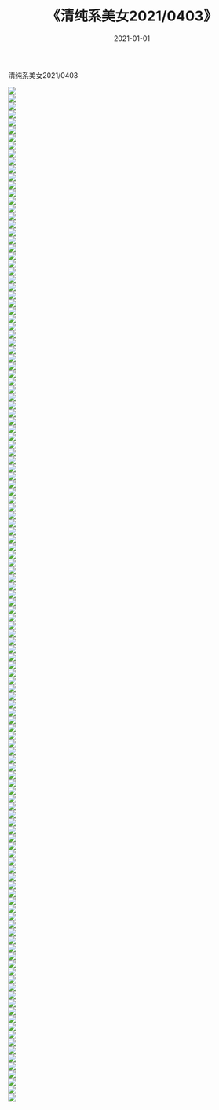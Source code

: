 ﻿---
layout: post
title:  《清纯系美女2021/0403》
date:   2021-01-01
img: http://pic.660000.xyz/1:/清纯系美女/2021/0403/000.jpg
categories: [美女, 清纯, 唯美]
---

清纯系美女2021/0403

 ![](http://pic.660000.xyz/1:/清纯系美女/2021/0403/001.jpeg) <br>![](http://pic.660000.xyz/1:/清纯系美女/2021/0403/002.jpeg) <br>![](http://pic.660000.xyz/1:/清纯系美女/2021/0403/003.jpeg) <br>![](http://pic.660000.xyz/1:/清纯系美女/2021/0403/004.jpeg) <br>![](http://pic.660000.xyz/1:/清纯系美女/2021/0403/005.jpeg) <br>![](http://pic.660000.xyz/1:/清纯系美女/2021/0403/006.jpeg) <br>![](http://pic.660000.xyz/1:/清纯系美女/2021/0403/007.jpeg) <br>![](http://pic.660000.xyz/1:/清纯系美女/2021/0403/008.jpeg) <br>![](http://pic.660000.xyz/1:/清纯系美女/2021/0403/009.jpeg) <br>![](http://pic.660000.xyz/1:/清纯系美女/2021/0403/010.jpeg) <br>![](http://pic.660000.xyz/1:/清纯系美女/2021/0403/011.jpeg) <br>![](http://pic.660000.xyz/1:/清纯系美女/2021/0403/012.jpeg) <br>![](http://pic.660000.xyz/1:/清纯系美女/2021/0403/013.jpeg) <br>![](http://pic.660000.xyz/1:/清纯系美女/2021/0403/014.jpeg) <br>![](http://pic.660000.xyz/1:/清纯系美女/2021/0403/015.jpeg) <br>![](http://pic.660000.xyz/1:/清纯系美女/2021/0403/016.jpeg) <br>![](http://pic.660000.xyz/1:/清纯系美女/2021/0403/017.jpeg) <br>![](http://pic.660000.xyz/1:/清纯系美女/2021/0403/018.jpeg) <br>![](http://pic.660000.xyz/1:/清纯系美女/2021/0403/019.jpeg) <br>![](http://pic.660000.xyz/1:/清纯系美女/2021/0403/020.jpeg) <br>![](http://pic.660000.xyz/1:/清纯系美女/2021/0403/021.jpeg) <br>![](http://pic.660000.xyz/1:/清纯系美女/2021/0403/022.jpeg) <br>![](http://pic.660000.xyz/1:/清纯系美女/2021/0403/023.jpeg) <br>![](http://pic.660000.xyz/1:/清纯系美女/2021/0403/024.jpeg) <br>![](http://pic.660000.xyz/1:/清纯系美女/2021/0403/025.jpeg) <br>![](http://pic.660000.xyz/1:/清纯系美女/2021/0403/026.jpeg) <br>![](http://pic.660000.xyz/1:/清纯系美女/2021/0403/027.jpeg) <br>![](http://pic.660000.xyz/1:/清纯系美女/2021/0403/028.jpeg) <br>![](http://pic.660000.xyz/1:/清纯系美女/2021/0403/029.jpeg) <br>![](http://pic.660000.xyz/1:/清纯系美女/2021/0403/030.jpeg) <br>![](http://pic.660000.xyz/1:/清纯系美女/2021/0403/031.jpeg) <br>![](http://pic.660000.xyz/1:/清纯系美女/2021/0403/032.jpeg) <br>![](http://pic.660000.xyz/1:/清纯系美女/2021/0403/033.jpeg) <br>![](http://pic.660000.xyz/1:/清纯系美女/2021/0403/034.jpeg) <br>![](http://pic.660000.xyz/1:/清纯系美女/2021/0403/035.jpeg) <br>![](http://pic.660000.xyz/1:/清纯系美女/2021/0403/036.jpeg) <br>![](http://pic.660000.xyz/1:/清纯系美女/2021/0403/037.jpeg) <br>![](http://pic.660000.xyz/1:/清纯系美女/2021/0403/038.jpeg) <br>![](http://pic.660000.xyz/1:/清纯系美女/2021/0403/039.jpeg) <br>![](http://pic.660000.xyz/1:/清纯系美女/2021/0403/040.jpeg) <br>![](http://pic.660000.xyz/1:/清纯系美女/2021/0403/041.jpeg) <br>![](http://pic.660000.xyz/1:/清纯系美女/2021/0403/042.jpeg) <br>![](http://pic.660000.xyz/1:/清纯系美女/2021/0403/043.jpeg) <br>![](http://pic.660000.xyz/1:/清纯系美女/2021/0403/044.jpeg) <br>![](http://pic.660000.xyz/1:/清纯系美女/2021/0403/045.jpeg) <br>![](http://pic.660000.xyz/1:/清纯系美女/2021/0403/046.jpeg) <br>![](http://pic.660000.xyz/1:/清纯系美女/2021/0403/047.jpeg) <br>![](http://pic.660000.xyz/1:/清纯系美女/2021/0403/048.jpeg) <br>![](http://pic.660000.xyz/1:/清纯系美女/2021/0403/049.jpeg) <br>![](http://pic.660000.xyz/1:/清纯系美女/2021/0403/050.jpeg) <br>![](http://pic.660000.xyz/1:/清纯系美女/2021/0403/051.jpeg) <br>![](http://pic.660000.xyz/1:/清纯系美女/2021/0403/052.jpeg) <br>![](http://pic.660000.xyz/1:/清纯系美女/2021/0403/053.jpeg) <br>![](http://pic.660000.xyz/1:/清纯系美女/2021/0403/054.jpeg) <br>![](http://pic.660000.xyz/1:/清纯系美女/2021/0403/055.jpeg) <br>![](http://pic.660000.xyz/1:/清纯系美女/2021/0403/056.jpeg) <br>![](http://pic.660000.xyz/1:/清纯系美女/2021/0403/057.jpeg) <br>![](http://pic.660000.xyz/1:/清纯系美女/2021/0403/058.jpeg) <br>![](http://pic.660000.xyz/1:/清纯系美女/2021/0403/059.jpeg) <br>![](http://pic.660000.xyz/1:/清纯系美女/2021/0403/060.jpeg) <br>![](http://pic.660000.xyz/1:/清纯系美女/2021/0403/061.jpeg) <br>![](http://pic.660000.xyz/1:/清纯系美女/2021/0403/062.jpeg) <br>![](http://pic.660000.xyz/1:/清纯系美女/2021/0403/063.jpeg) <br>![](http://pic.660000.xyz/1:/清纯系美女/2021/0403/064.jpeg) <br>![](http://pic.660000.xyz/1:/清纯系美女/2021/0403/065.jpeg) <br>![](http://pic.660000.xyz/1:/清纯系美女/2021/0403/066.jpeg) <br>![](http://pic.660000.xyz/1:/清纯系美女/2021/0403/067.jpeg) <br>![](http://pic.660000.xyz/1:/清纯系美女/2021/0403/068.jpeg) <br>![](http://pic.660000.xyz/1:/清纯系美女/2021/0403/069.jpeg) <br>![](http://pic.660000.xyz/1:/清纯系美女/2021/0403/070.jpeg) <br>![](http://pic.660000.xyz/1:/清纯系美女/2021/0403/071.jpeg) <br>![](http://pic.660000.xyz/1:/清纯系美女/2021/0403/072.jpeg) <br>![](http://pic.660000.xyz/1:/清纯系美女/2021/0403/073.jpeg) <br>![](http://pic.660000.xyz/1:/清纯系美女/2021/0403/074.jpeg) <br>![](http://pic.660000.xyz/1:/清纯系美女/2021/0403/075.jpeg) <br>![](http://pic.660000.xyz/1:/清纯系美女/2021/0403/076.jpeg) <br>![](http://pic.660000.xyz/1:/清纯系美女/2021/0403/077.jpeg) <br>![](http://pic.660000.xyz/1:/清纯系美女/2021/0403/078.jpeg) <br>![](http://pic.660000.xyz/1:/清纯系美女/2021/0403/079.jpeg) <br>![](http://pic.660000.xyz/1:/清纯系美女/2021/0403/080.jpeg) <br>![](http://pic.660000.xyz/1:/清纯系美女/2021/0403/081.jpeg) <br>![](http://pic.660000.xyz/1:/清纯系美女/2021/0403/082.jpeg) <br>![](http://pic.660000.xyz/1:/清纯系美女/2021/0403/083.jpeg) <br>![](http://pic.660000.xyz/1:/清纯系美女/2021/0403/084.jpeg) <br>![](http://pic.660000.xyz/1:/清纯系美女/2021/0403/085.jpeg) <br>![](http://pic.660000.xyz/1:/清纯系美女/2021/0403/086.jpeg) <br>![](http://pic.660000.xyz/1:/清纯系美女/2021/0403/087.jpeg) <br>![](http://pic.660000.xyz/1:/清纯系美女/2021/0403/088.jpeg) <br>![](http://pic.660000.xyz/1:/清纯系美女/2021/0403/089.jpeg) <br>![](http://pic.660000.xyz/1:/清纯系美女/2021/0403/090.jpeg) <br>![](http://pic.660000.xyz/1:/清纯系美女/2021/0403/091.jpeg) <br>![](http://pic.660000.xyz/1:/清纯系美女/2021/0403/092.jpeg) <br>![](http://pic.660000.xyz/1:/清纯系美女/2021/0403/093.jpeg) <br>![](http://pic.660000.xyz/1:/清纯系美女/2021/0403/094.jpeg) <br>![](http://pic.660000.xyz/1:/清纯系美女/2021/0403/095.jpeg) <br>![](http://pic.660000.xyz/1:/清纯系美女/2021/0403/096.jpeg) <br>![](http://pic.660000.xyz/1:/清纯系美女/2021/0403/097.jpeg) <br>![](http://pic.660000.xyz/1:/清纯系美女/2021/0403/098.jpeg) <br>![](http://pic.660000.xyz/1:/清纯系美女/2021/0403/099.jpeg) <br>![](http://pic.660000.xyz/1:/清纯系美女/2021/0403/100.jpeg) <br>![](http://pic.660000.xyz/1:/清纯系美女/2021/0403/101.jpeg) <br>![](http://pic.660000.xyz/1:/清纯系美女/2021/0403/102.jpeg) <br>![](http://pic.660000.xyz/1:/清纯系美女/2021/0403/103.jpeg) <br>![](http://pic.660000.xyz/1:/清纯系美女/2021/0403/104.jpeg) <br>![](http://pic.660000.xyz/1:/清纯系美女/2021/0403/105.jpeg) <br>![](http://pic.660000.xyz/1:/清纯系美女/2021/0403/106.jpeg) <br>![](http://pic.660000.xyz/1:/清纯系美女/2021/0403/107.jpeg) <br>![](http://pic.660000.xyz/1:/清纯系美女/2021/0403/108.jpeg) <br>![](http://pic.660000.xyz/1:/清纯系美女/2021/0403/109.jpeg) <br>![](http://pic.660000.xyz/1:/清纯系美女/2021/0403/110.jpeg) <br>![](http://pic.660000.xyz/1:/清纯系美女/2021/0403/111.jpeg) <br>![](http://pic.660000.xyz/1:/清纯系美女/2021/0403/112.jpeg) <br>![](http://pic.660000.xyz/1:/清纯系美女/2021/0403/113.jpeg) <br>![](http://pic.660000.xyz/1:/清纯系美女/2021/0403/114.jpeg) <br>![](http://pic.660000.xyz/1:/清纯系美女/2021/0403/115.jpeg) <br>![](http://pic.660000.xyz/1:/清纯系美女/2021/0403/116.jpeg) <br>![](http://pic.660000.xyz/1:/清纯系美女/2021/0403/117.jpeg) <br>![](http://pic.660000.xyz/1:/清纯系美女/2021/0403/118.jpeg) <br>![](http://pic.660000.xyz/1:/清纯系美女/2021/0403/119.jpeg) <br>![](http://pic.660000.xyz/1:/清纯系美女/2021/0403/120.jpeg) <br>![](http://pic.660000.xyz/1:/清纯系美女/2021/0403/121.jpeg) <br>![](http://pic.660000.xyz/1:/清纯系美女/2021/0403/122.jpeg) <br>![](http://pic.660000.xyz/1:/清纯系美女/2021/0403/123.jpeg) <br>![](http://pic.660000.xyz/1:/清纯系美女/2021/0403/124.jpeg) <br>![](http://pic.660000.xyz/1:/清纯系美女/2021/0403/125.jpeg) <br>![](http://pic.660000.xyz/1:/清纯系美女/2021/0403/126.jpeg) <br>![](http://pic.660000.xyz/1:/清纯系美女/2021/0403/127.jpeg) <br>![](http://pic.660000.xyz/1:/清纯系美女/2021/0403/128.jpeg) <br>![](http://pic.660000.xyz/1:/清纯系美女/2021/0403/129.jpeg) <br>